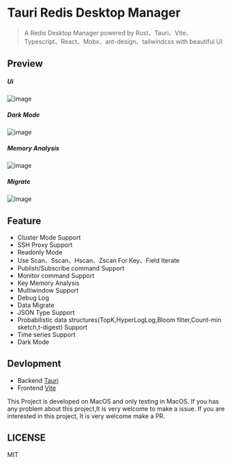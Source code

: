 # Tauri Redis Desktop Manager

> A Redis Desktop Manager powered by Rust、Tauri、Vite、Typescript、React、Mobx、ant-design、tailwindcss with beautiful UI

## Preview

##### Ui
![image](https://github.com/zjwshisb/tauri-redis-desktop-manager/blob/main/screen/preview-1.png?raw=true)

##### Dark Mode
![image](https://github.com/zjwshisb/tauri-redis-desktop-manager/blob/main/screen/preview-2.png?raw=true)

##### Memory Analysis
![image](https://github.com/zjwshisb/tauri-redis-desktop-manager/blob/main/screen/memory.png?raw=true)

##### Migrate
![image](https://github.com/zjwshisb/tauri-redis-desktop-manager/blob/main/screen/migrate.png?raw=true)

## Feature

+ Cluster Mode Support
+ SSH Proxy Support
+ Readonly Mode
+ Use Scan、Sscan、Hscan、Zscan For Key、Field Iterate
+ Publish/Subscribe command Support
+ Monitor command Support
+ Key Memory Analysis  
+ Multiwindow Support
+ Debug Log
+ Data Migrate
+ JSON Type Support
+ Probabilistic data structures(TopK,HyperLogLog,Bloom filter,Count-min sketch,t-digest) Support
+ Time series Support
+ Dark Mode


## Devlopment

+ Backend [Tauri](https://tauri.app/v1/guides/development/development-cycle/)
+ Frontend [Vite](https://vitejs.dev/)

This Project is developed on MacOS and only testing in MacOS.
If you has any problem about this project,It is very welcome to make a issue.
If you are interested in this project, It is  very welcome make a PR.

## LICENSE

MIT
